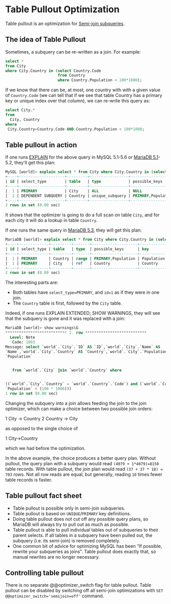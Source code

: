 # Table Pullout Optimization

Table pullout is an optimization for [Semi-join subqueries](/replication/optimization-and-tuning/query-optimizations/subquery-optimizations/semi-join-subquery-optimizations/).

## The idea of Table Pullout

Sometimes, a subquery can be re-written as a join. For example:

```sql
select *
from City 
where City.Country in (select Country.Code
                       from Country 
                       where Country.Population < 100*1000);
```

If we know that there can be, at most, one country with with a given value of `Country.Code` (we can tell that if we see that table Country has a primary key or unique index over that column), we can re-write this query as:

```sql
select City.* 
from 
  City, Country 
where
 City.Country=Country.Code AND Country.Population < 100*1000;
```

## Table pullout in action

If one runs [EXPLAIN](/sql-statements-structure/sql-statements/administrative-sql-statements/analyze-and-explain-statements/explain/) for the above query in MySQL 5.1-5.6 or [MariaDB 5.1](/kb/en/what-is-mariadb-51/)-5.2, they'll get this plan:

```sql
MySQL [world]> explain select * from City where City.Country in (select Country.Code from Country where Country.Population < 100*1000);
+----+--------------------+---------+-----------------+--------------------+---------+---------+------+------+-------------+
| id | select_type        | table   | type            | possible_keys      | key     | key_len | ref  | rows | Extra       |
+----+--------------------+---------+-----------------+--------------------+---------+---------+------+------+-------------+
|  1 | PRIMARY            | City    | ALL             | NULL               | NULL    | NULL    | NULL | 4079 | Using where |
|  2 | DEPENDENT SUBQUERY | Country | unique_subquery | PRIMARY,Population | PRIMARY | 3       | func |    1 | Using where |
+----+--------------------+---------+-----------------+--------------------+---------+---------+------+------+-------------+
2 rows in set (0.00 sec)
```

It shows that the optimizer is going to do a full scan on table `City`, and for each city it will do a lookup in table `Country`.

If one runs the same query in [MariaDB 5.3](/kb/en/what-is-mariadb-53/), they will get this plan:

```sql
MariaDB [world]> explain select * from City where City.Country in (select Country.Code from Country where Country.Population < 100*1000);
+----+-------------+---------+-------+--------------------+------------+---------+--------------------+------+-----------------------+
| id | select_type | table   | type  | possible_keys      | key        | key_len | ref                | rows | Extra                 |
+----+-------------+---------+-------+--------------------+------------+---------+--------------------+------+-----------------------+
|  1 | PRIMARY     | Country | range | PRIMARY,Population | Population | 4       | NULL               |   37 | Using index condition |
|  1 | PRIMARY     | City    | ref   | Country            | Country    | 3       | world.Country.Code |   18 |                       |
+----+-------------+---------+-------+--------------------+------------+---------+--------------------+------+-----------------------+
2 rows in set (0.00 sec)
```

The interesting parts are:

- Both tables have <code class="fixed" style="white-space:pre-wrap">select_type=PRIMARY</code>, and <code class="fixed" style="white-space:pre-wrap">id=1</code> as if they were in one join.
- The `Country` table is first, followed by the `City` table.

Indeed, if one runs EXPLAIN EXTENDED; SHOW WARNINGS, they will see that the subquery is gone and it was replaced with a join:

```sql
MariaDB [world]> show warnings\G
*************************** 1. row ***************************
  Level: Note
   Code: 1003
Message: select `world`.`City`.`ID` AS `ID`,`world`.`City`.`Name` AS 
`Name`,`world`.`City`.`Country` AS `Country`,`world`.`City`.`Population` AS 
`Population` 

  
   from `world`.`City` join `world`.`Country` where 


((`world`.`City`.`Country` = `world`.`Country`.`Code`) and (`world`.`Country`.
`Population` < (100 * 1000)))
1 row in set (0.00 sec)
```

Changing the subquery into a join allows feeding the join to the join optimizer, which can make a choice between two possible join orders:

1 City -&gt; Country
2 Country -&gt; City

as opposed to the single choice of

1 City-&gt;Country

which we had before the optimization.

In the above example, the choice produces a better query plan. Without pullout, the query plan with a subquery would read `(4079 + 1*4079)=8158` table records.  With table pullout, the join plan would read `(37 + 37 * 18) = 703` rows.  Not all row reads are equal, but generally, reading `10` times fewer table records is faster.

## Table pullout fact sheet

- Table pullout is possible only in semi-join subqueries.
- Table pullout is based on `UNIQUE`/`PRIMARY` key definitions.
- Doing table pullout does not cut off any possible query plans, so MariaDB will always try to pull out as much as possible.
- Table pullout is able to pull individual tables out of subqueries to their parent selects. If all tables in a subquery have been pulled out, the subquery (i.e. its semi-join) is removed completely.
- One common bit of advice for optimizing MySQL has been "If possible, rewrite your subqueries as joins". Table pullout does exactly that, so manual rewrites are no longer necessary.

## Controlling table pullout

There is no separate @@optimizer_switch flag for table pullout. Table pullout can be disabled by switching off all semi-join optimizations with 
<code class="fixed" style="white-space:pre-wrap">SET @@optimizer_switch='semijoin=off'</code> command.